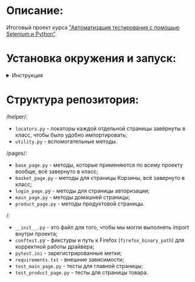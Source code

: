 # Описание:
Итоговый проект курса ["Автоматизация тестирования с помощью Selenium и Python"](https://stepik.org/course/575).

# Установка окружения и запуск:
<details>
  <summary>Инструкция</summary>
  
- Установите Python3. Для этого на [официальной странице](https://www.python.org/downloads/windows/)  Python выберите стабильную версию для Windows, и скачайте файл для вашей системы (64-разрядная или 32-разрядная). Во время установки убедитесь в том, что вы поставили галочку в разделе `Add Python 3.x to PATH`.
Чтобы проверить правильность установки, откройте командную строку  Windows (Пуск - Найти программу - cmd.exe и Запустить). В консоли  введите python --version (на некоторых сборках Windows нужно вводить  короткую команду, например, py --version):
```
python --version
Python 3.10.11
```
- Создайте папку, где будут храниться наши виртуальные окружения, и перейдите в неё:
```
mkdir environments
cd environments
```
Создадим виртуальное окружение:
```
py -m venv selenium_env
```
- Запустим созданный для нас приложением venv файл activate.bat, чтобы активировать окружение:
```
selenium_env\Scripts\activate.bat
```
- Клонируйте репозиторий. В папке `environments` выполните:
```
git clone https://github.com/HappyClickClack/stepik_auto_tests_course_final_project
```
(_GIT client for win_: https://git-scm.com/download/win)
  
- Установите зависимости. В виртуальном окружении выполните:
```
cd stepik_auto_tests_course_final_project
pip install -r requirements.txt
```

- Установите драйвер для браузера: Windows. Для этого откройте сайт https://sites.google.com/chromium.org/driver/ (старая версия сайта https://sites.google.com/a/chromium.org/chromedriver/downloads)  и скачайте ту версию ChromeDriver, которая соответствует версии вашего  браузера. Чтобы узнать версию браузера, откройте новое окно в Chrome, в  поисковой строке наберите: chrome://version/ и нажмите Enter. В верхней  строчке вы увидите информацию про версию браузера. Разархивируйте скачанный файл. Создайте в папке `environments` (см выше) папку chromedriver и положите разархивированный ранее файл chromedriver.exe.
Добавьте в системную переменную PATH путь к chromedriver. Как это сделать в разных версиях Windows, описано здесь: https://www.computerhope.com/issues/ch000549.htm. 
Или можно прописать путь к драйверу в скрипте (не реализовано в этом репо.):
```
webdriver.Chrome(<путь к драйверу>)
```
- Запустите тесты. В виртуальном окружении выполните:
```
pytest -v -s  
```
  
</details>

# Структура репозитория:

/helper/:
- `locators.py` - локаторы каждой отдельной страницы завёрнуты в класс, чтобы было удобно импортировать;
- `utility.py` - вспомогательные методы.

/pages/:
- `base_page.py` - методы, которые применяются по всему проекту вообще, всё завернуто в класс;
- `basket_page.py` - методы для страницы Корзины, всё завернуто в класс;
- `login_page.p`y - методы для страницы авторизации;
- `main_page.py` - методы домашней страницы;
- `product_page.py` - методы продуктовой страницы.

/:
- `__init__.py` - это файл для того, чтобы мы могли выполнять import внутри проекта;
- `conftest.p`y - фикстуры и путь к Firefox (`firefox_binary_path`) для корректной работы драйвера;
- `pytest.ini` - зарегистрированные метки;
- `requirements.txt` - внешние зависимости;
- `test_main_page.py` - тесты для главной страницы;
- `test_product_page.py` - тесты для страницы товара.

